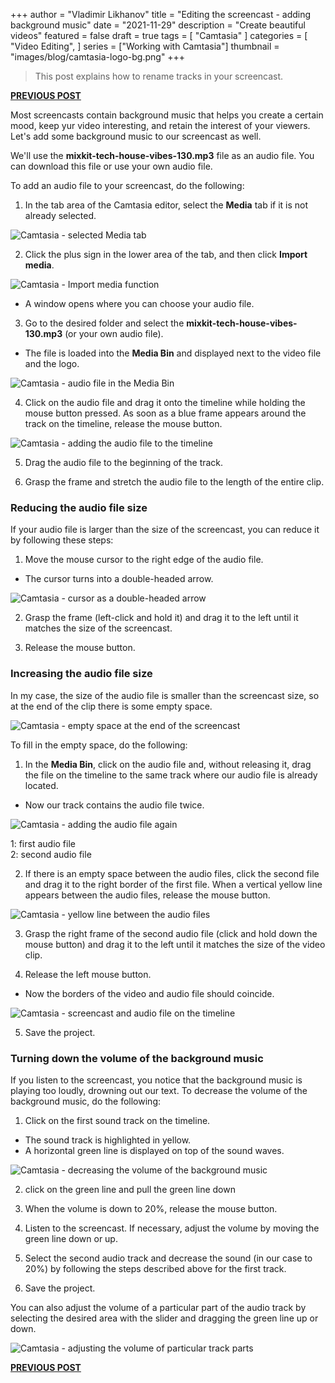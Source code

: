 +++
author = "Vladimir Likhanov"
title = "Editing the screencast - adding background music"
date = "2021-11-29"
description = "Create beautiful videos"
featured = false
draft = true
tags = [
    "Camtasia"
]
categories = [
    "Video Editing",
]
series = ["Working with Camtasia"]
thumbnail = "images/blog/camtasia-logo-bg.png"
+++

> This post explains how to rename tracks in your screencast.

[**PREVIOUS POST**](/post/camtasia-editing-screencast-adding-logo/)

Most screencasts contain background music that helps you create a certain mood, keep yur video interesting, and retain
the interest of your viewers. Let's add some background music to our screencast as well.

We'll use the **mixkit-tech-house-vibes-130.mp3** file as an audio file. You can download this file or use your own
audio file.

To add an audio file to your screencast, do the following:

1.	In the tab area of the Camtasia editor, select the **Media** tab if it is not already selected.

![Camtasia - selected **Media** tab](/images/blog/camtasia-media-tab.png)

2. Click the plus sign in the lower area of the tab, and then click **Import media**.

![Camtasia - **Import media** function](/images/blog/camtasia-media-tab.png)

* A window opens where you can choose your audio file.

3. Go to the desired folder and select the **mixkit-tech-house-vibes-130.mp3** (or your own audio file).

* The file is loaded into the **Media Bin** and displayed next to the video file and the logo.

![Camtasia - audio file in the **Media Bin**](/images/blog/camtasia-audio-file-in-meida-bin.png)

4. Click on the audio file and drag it onto the timeline while holding the mouse button pressed. As soon as a blue
frame appears around the track on the timeline, release the mouse button.

![Camtasia - adding the audio file to the timeline](/images/blog/camtasia-adding-audio-file-to-timeline.png)

5. Drag the audio file to the beginning of the track.

6. Grasp the frame and stretch the audio file to the length of the entire clip.

### Reducing the audio file size

If your audio file is larger than the size of the screencast, you can reduce it by following these steps:

1. Move the mouse cursor to the right edge of the audio file.

* The cursor turns into a double-headed arrow.

![Camtasia - cursor as a double-headed arrow](/images/blog/camtasia-cursor-as-double-headed-arrow.png)

2. Grasp the frame (left-click and hold it) and drag it to the left until it matches the size of the screencast.

3. Release the mouse button.

### Increasing the audio file size

In my case, the size of the audio file is smaller than the screencast size, so at the end of the clip there is some empty space.

![Camtasia - empty space at the end of the screencast](/images/blog/camtasia-empty-space-at-screencast-end.png)

To fill in the empty space, do the following:

1. In the **Media Bin**, click on the audio file and, without releasing it, drag the file on the timeline to the same track where
our audio file is already located.

* Now our track contains the audio file twice.

![Camtasia - adding the audio file again](/images/blog/camtasia-adding-audio-file-again.png)

1: first audio file<br />
2: second audio file

2. If there is an empty space between the audio files, click the second file and drag it to the right border of the first file.
When a vertical yellow line appears between the audio files, release the mouse button.

![Camtasia - yellow line between the audio files](/images/blog/camtasia-yellow-line-between-files.png)

3. Grasp the right frame of the second audio file (click and hold down the mouse button) and drag it to the left until it matches
the size of the video clip.

4. Release the left mouse button.

* Now the borders of the video and audio file should coincide.

![Camtasia - screencast and audio file on the timeline](/images/blog/camtasia-screencast-and-audio-on-timeline.png)

5. Save the project.

### Turning down the volume of the background music

If you listen to the screencast, you notice that the background music is playing too loudly, drowning out our text. To decrease
the volume of the background music, do the following:

1. Click on the first sound track on the timeline.

* The sound track is highlighted in yellow.
* A horizontal green line is displayed on top of the sound waves.

![Camtasia - decreasing the volume of the background music](/images/blog/camtasia-decreasing-music-volume.png)

2. click on the green line and pull the green line down

3.	When the volume is down to 20%, release the mouse button.

4.	Listen to the screencast. If necessary, adjust the volume by moving the green line down or up.

5.	Select the second audio track and decrease the sound (in our case to 20%) by following the steps described above for the first track.

6.	Save the project.

You can also adjust the volume of a particular part of the audio track by selecting the desired area with the slider and dragging the green
line up or down.

![Camtasia - adjusting the volume of particular track parts](/images/blog/camtasia-adjusting-track-parts-volume.png)

[**PREVIOUS POST**](/post/camtasia-editing-screencast-adding-logo/)